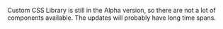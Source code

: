 Custom CSS Library is still in the Alpha version, so there are not a lot of components available. The updates will probably have long time spans.
